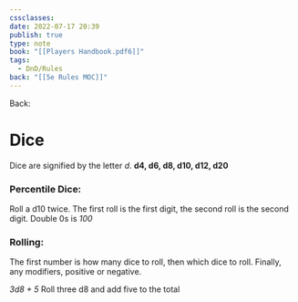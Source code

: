 ```yaml
---
cssclasses: 
date: 2022-07-17 20:39
publish: true
type: note
book: "[[Players Handbook.pdf6]]"
tags:
  - DnD/Rules
back: "[[5e Rules MOC]]"
---
```

Back: 
# Dice
Dice are signified by the letter *d*.
**d4, d6, d8, d10, d12, d20**

### Percentile Dice:
Roll a d10 twice. The first roll is the first digit, the second roll is the second digit.
Double 0s is *100*

### Rolling:
The first number is how many dice to roll, then which dice to roll. Finally, any modifiers, positive or negative.

*3d8 + 5*
Roll three d8 and add five to the total 